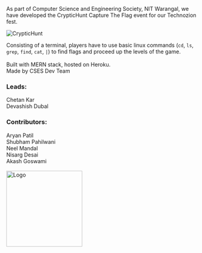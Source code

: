 As part of Computer Science and Engineering Society, NIT Warangal, we have developed the CrypticHunt Capture The Flag event for our Technozion fest.

![CrypticHunt](https://github.com/user-attachments/assets/0eccefa8-373a-4fc3-a380-9bbb2587769f)

Consisting of a terminal, players have to use basic linux commands (`cd`, `ls`, `grep`, `find`, `cat`, `|`) to find flags and proceed up the levels of the game.<br><br>
Built with MERN stack, hosted on Heroku.<br>
Made by CSES Dev Team

<h3>Leads:</h3>
Chetan Kar<br>
Devashish Dubal<br>

<h3>Contributors:</h3>
Aryan Patil<br>
Shubham Pahilwani<br>
Neel Mandal<br>
Nisarg Desai<br>
Akash Goswami<br><br>

<img src="https://github.com/user-attachments/assets/97def63c-a565-4b19-9354-b92d200e2631" width="200" alt="Logo">
